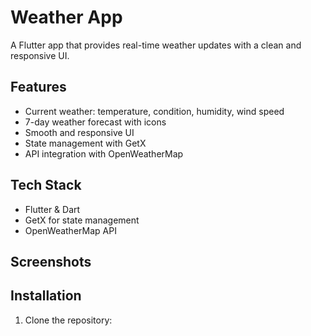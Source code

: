 # Weather App

A Flutter app that provides real-time weather updates with a clean and responsive UI.

## Features
- Current weather: temperature, condition, humidity, wind speed
- 7-day weather forecast with icons
- Smooth and responsive UI
- State management with GetX
- API integration with OpenWeatherMap

## Tech Stack
- Flutter & Dart
- GetX for state management
- OpenWeatherMap API

## Screenshots


## Installation
1. Clone the repository:
